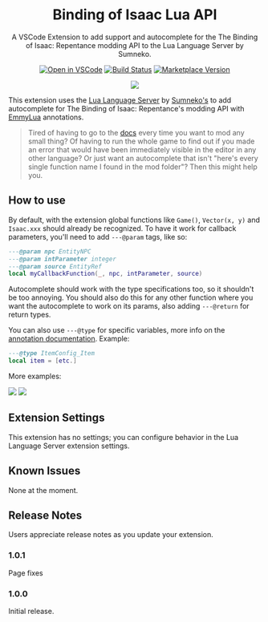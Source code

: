 <div align="center">

# Binding of Isaac Lua API

A VSCode Extension to add support and autocomplete for the The Binding of Isaac: Repentance modding API to the Lua Language Server by Sumneko.

[![Open in VSCode](https://img.shields.io/static/v1?logo=visualstudiocode&label=&message=Open%20in%20Visual%20Studio%20Code&labelColor=2c2c32&color=007acc&logoColor=007acc)](https://open.vscode.dev/Filloax/isaac-lua-api-vscode) [![Build Status](https://github.com/ManticoreGamesInc/vscode-core/workflows/CI/badge.svg)](https://github.com/Filloax/isaac-lua-api-vscode/actions?workflow=CI) [![Marketplace Version](https://img.shields.io/visual-studio-marketplace/v/Filloax.isaac-lua-api-vscode?label=Visual%20Studio%20Marketplace&logo=visual-studio-code "Current Version")](https://marketplace.visualstudio.com/items?itemName=Filloax.isaac-lua-api-vscode)

![](https://i.imgur.com/iZDP2iy.png)

</div>

This extension uses the [Lua Language Server](https://microsoft.github.io/language-server-protocol/) by [Sumneko's](https://marketplace.visualstudio.com/items?itemName=sumneko.lua) to add autocomplete for The Binding of Isaac: Repentance's modding API with [EmmyLua](https://github.com/sumneko/lua-language-server/wiki/EmmyLua-Annotations) annotations.

> Tired of having to go to the [docs](https://wofsauge.github.io/IsaacDocs/rep/) every time you want to mod any small thing? Of having to run the whole game to find out if you made an error that would have been immediately visible in the editor in any other language? Or just want an autocomplete that isn't "here's every single function name I found in the mod folder"? Then this might help you.

## How to use

By default, with the extension global functions like `Game()`, `Vector(x, y)` and `Isaac.xxx` should already be recognized. To have it work for callback parameters, you'll need to add `---@param` tags, like so:

```Lua
---@param npc EntityNPC
---@param intParameter integer
---@param source EntityRef
local myCallbackFunction(_, npc, intParameter, source)
```

Autocomplete should work with the type specifications too, so it shouldn't be too annoying. You should also do this for any other function where you want the autocomplete to work on its params, also adding `---@return` for return types.

You can also use `---@type` for specific variables, more info on the [annotation documentation](https://github.com/sumneko/lua-language-server/wiki/EmmyLua-Annotations). Example:

```Lua
---@type ItemConfig_Item
local item = [etc.]
```

More examples:

![](https://i.imgur.com/1BiL3CE.png)
![](https://i.imgur.com/WnC5IFv.png)

## Extension Settings

This extension has no settings; you can configure behavior in the Lua Language Server extension settings.

## Known Issues

None at the moment.

## Release Notes

Users appreciate release notes as you update your extension.

### 1.0.1

Page fixes

### 1.0.0

Initial release.